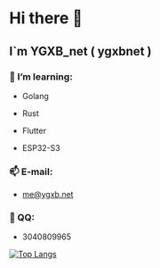 # Hi there 👋

## **I`m YGXB_net ( ygxbnet )**

### 🌱 I’m learning: 

- Golang

- Rust

- Flutter

- ESP32-S3

### 📫 E-mail: 

- me@ygxb.net

### 💬 QQ: 

- 3040809965

[![Top Langs](https://github-readme-stats.vercel.app/api/top-langs/?username=ygxbnet&layout=compact)](https://github.com/ygxbnet)
